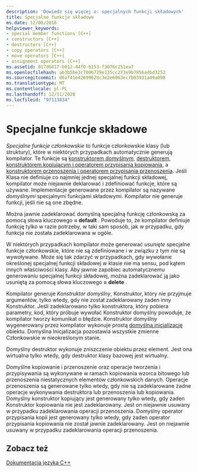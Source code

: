 ```yaml
---
description: 'Dowiedz się więcej o: specjalnych funkcji składowych'
title: Specjalne funkcje składowe
ms.date: 12/06/2016
helpviewer_keywords:
- special member functions [C++]
- constructors [C++]
- destructors [C++]
- copy operators [C++]
- move operators [C++]
- assignment operators [C++]
ms.assetid: 017d6817-b012-44f0-b153-f3076c251ea7
ms.openlocfilehash: ab3b5be3c7006729e135cc273e9b7856adbd3252
ms.sourcegitcommit: d6af41e42699628c3e2e6063ec7b03931a49a098
ms.translationtype: MT
ms.contentlocale: pl-PL
ms.lasthandoff: 12/11/2020
ms.locfileid: "97113834"
---
```

# <a name="special-member-functions"></a>Specjalne funkcje składowe

*Specjalne funkcje członkowskie* to funkcje członkowskie klasy (lub struktury), które w niektórych przypadkach automatycznie generują kompilator. Te funkcje są [konstruktorem domyślnym](constructors-cpp.md#default_constructors), [destruktorem](destructors-cpp.md), [konstruktorem kopiującym i operatorem przypisania kopiowania](copy-constructors-and-copy-assignment-operators-cpp.md), a [konstruktorem przenoszenia i operatorem przypisania przenoszenia](move-constructors-and-move-assignment-operators-cpp.md). Jeśli Klasa nie definiuje co najmniej jednej specjalnej funkcji składowej, kompilator może niejawnie deklarować i zdefiniować funkcje, które są używane. Implementacje generowane przez kompilator są nazywane *domyślnymi* specjalnymi funkcjami składowymi. Kompilator nie generuje funkcji, jeśli nie są one zbędne.

Można jawnie zadeklarować domyślną specjalną funkcję członkowską za pomocą słowa kluczowego **= default** . Powoduje to, że kompilator definiuje funkcję tylko w razie potrzeby, w taki sam sposób, jak w przypadku, gdy funkcja nie została zadeklarowana w ogóle.

W niektórych przypadkach kompilator może generować *usunięte* specjalne funkcje członkowskie, które nie są zdefiniowane i w związku z tym nie są wywoływane. Może się tak zdarzyć w przypadkach, gdy wywołanie określonej specjalnej funkcji składowej w klasie nie ma sensu, pod kątem innych właściwości klasy. Aby jawnie zapobiec automatycznemu generowaniu specjalnej funkcji składowej, można zadeklarować ją jako usuniętą za pomocą słowa kluczowego **= delete** .

Kompilator generuje *Konstruktor domyślny*, Konstruktor, który nie przyjmuje argumentów, tylko wtedy, gdy nie został zadeklarowany żaden inny Konstruktor. Jeśli zadeklarowano tylko konstruktora, który pobiera parametry, kod, który próbuje wywołać Konstruktor domyślny powoduje, że kompilator tworzy komunikat o błędzie. Konstruktor domyślny wygenerowany przez kompilator wykonuje prostą [domyślną inicjalizację](initializers.md#default_initialization) obiektu. Domyślna Inicjalizacja pozostawia wszystkie zmienne Członkowskie w nieokreślonym stanie.

Domyślny destruktor wykonuje zniszczenie obiektu przez element. Jest ona wirtualna tylko wtedy, gdy destruktor klasy bazowej jest wirtualny.

Domyślne kopiowanie i przenoszenie oraz operacje tworzenia i przypisywania są wykonywane w ramach kopiowania wzorca bitowego lub przenoszenia niestatycznych elementów członkowskich danych. Operacje przenoszenia są generowane tylko wtedy, gdy nie są zadeklarowane żadne operacje wykonywania destruktora lub przenoszenia lub kopiowania. Domyślny konstruktor kopiujący jest generowany tylko wtedy, gdy żaden Konstruktor kopiowania nie jest zadeklarowany. Jest on niejawnie usuwany w przypadku zadeklarowania operacji przenoszenia. Domyślny operator przypisania kopii jest generowany tylko wtedy, gdy żaden operator przypisania kopiowania nie został jawnie zadeklarowany. Jest on niejawnie usuwany w przypadku zadeklarowania operacji przenoszenia.

## <a name="see-also"></a>Zobacz też

[Dokumentacja języka C++](cpp-language-reference.md)
